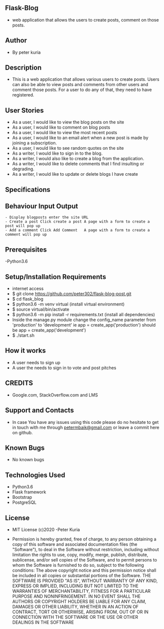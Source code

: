 ## Flask-Blog
   -  web application that allows the users to create posts, comment on those posts.

## Author
   - By peter kuria


## Description
  - This is a web application that allows various users to create posts. Users can also be able to view posts and comments from other users and comment those posts. For a user to do any of that, they need to have registered.

## User Stories
 - As a user, I would like to view the blog posts on the site
 - As a user, I would like to comment on blog posts
 - As a user, I would like to view the most recent posts
 - As a user, I would like to an email alert when a new post is made by joining a subscription.
 - As a user, I would like to see random quotes on the site
 - As a writer, I would like to sign in to the blog.
 - As a writer, I would also like to create a blog from the application.
 - As a writer, I would like to delete comments that I find insulting or degrading.
 - As a writer, I would like to update or delete blogs I have create
## Specifications
  ## Behaviour	Input	Output
    - Display blogposts	enter the site URL	
    - Create a post	Click create a post	A page with a form to create a post will pop up
    - Add a comment	Click Add Comment	A page with a form to create a comment will pop up
 ## Prerequisites
  -Python3.6
## Setup/Installation Requirements
  - internet access
  - $ git clone https://github.com/peter302/flask-blog-post.git
  - $ cd flask_blog
  - $ python3.6 -m venv virtual (install virtual environment)
  - $ source virtual/bin/activate
  - $ python3.6 -m pip install -r requirements.txt (install all dependencies)
  - Inside the manage.py module change the config_name parameter from 'production' to 'development' ie app = create_app('production') should be app = create_app('development')
  - $ ./start.sh
## How it works
  - A user needs to sign up
  - A user the needs to sign in to vote and post pitches
## CREDITS
  - Google.com, StackOverflow.com and LMS
## Support and Contacts
   - In case You have any issues using this code please do no hesitate to get in touch with me through petermbaik@gmail.com or leave a commit here on github.

## Known Bugs
   - No known bugs

## Technologies Used
  - Python3.6
  - Flask framework
  - Bootstrap
  - PostgreSQL
## License
  - MIT License (c)2020 
        -Peter Kuria
        
        
- Permission is hereby granted, free of charge, to any person obtaining a copy of this software and associated documentation files (the "Software"), to deal in the Software without restriction, including without limitation the rights to use, copy, modify, merge, publish, distribute, sublicense, and/or sell copies of the Software, and to permit persons to whom the Software is furnished to do so, subject to the following conditions: The above copyright notice and this permission notice shall be included in all copies or substantial portions of the Software. THE SOFTWARE IS PROVIDED "AS IS", WITHOUT WARRANTY OF ANY KIND, EXPRESS OR IMPLIED, INCLUDING BUT NOT LIMITED TO THE WARRANTIES OF MERCHANTABILITY, FITNESS FOR A PARTICULAR PURPOSE AND NONINFRINGEMENT. IN NO EVENT SHALL THE AUTHORS OR COPYRIGHT HOLDERS BE LIABLE FOR ANY CLAIM, DAMAGES OR OTHER LIABILITY, WHETHER IN AN ACTION OF CONTRACT, TORT OR OTHERWISE, ARISING FROM, OUT OF OR IN CONNECTION WITH THE SOFTWARE OR THE USE OR OTHER DEALINGS IN THE SOFTWARE      
